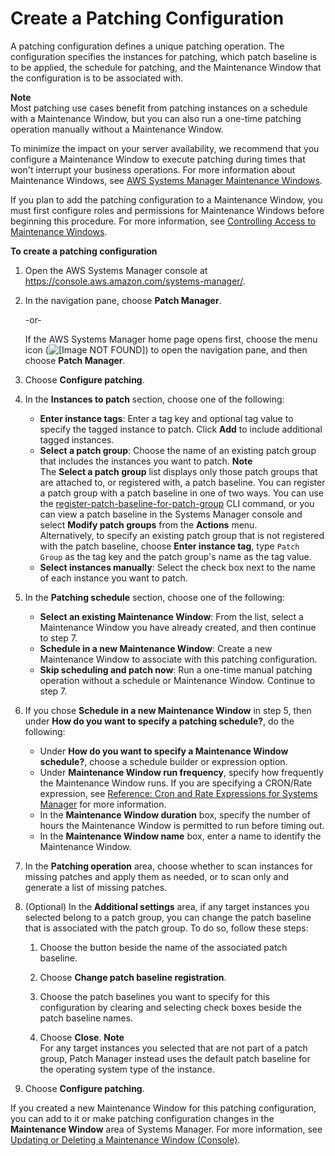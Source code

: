# Create a Patching Configuration<a name="create-patching-configuration"></a>

A patching configuration defines a unique patching operation\. The configuration specifies the instances for patching, which patch baseline is to be applied, the schedule for patching, and the Maintenance Window that the configuration is to be associated with\. 

**Note**  
Most patching use cases benefit from patching instances on a schedule with a Maintenance Window, but you can also run a one\-time patching operation manually without a Maintenance Window\.

To minimize the impact on your server availability, we recommend that you configure a Maintenance Window to execute patching during times that won't interrupt your business operations\. For more information about Maintenance Windows, see [AWS Systems Manager Maintenance Windows](systems-manager-maintenance.md)\.

If you plan to add the patching configuration to a Maintenance Window, you must first configure roles and permissions for Maintenance Windows before beginning this procedure\. For more information, see [Controlling Access to Maintenance Windows](sysman-maintenance-permissions.md)\. 

**To create a patching configuration**

1. Open the AWS Systems Manager console at [https://console\.aws\.amazon\.com/systems\-manager/](https://console.aws.amazon.com/systems-manager/)\.

1. In the navigation pane, choose **Patch Manager**\.

   \-or\-

   If the AWS Systems Manager home page opens first, choose the menu icon \(![\[Image NOT FOUND\]](http://docs.aws.amazon.com/systems-manager/latest/userguide/images/menu-icon-small.png)\) to open the navigation pane, and then choose **Patch Manager**\.

1. Choose **Configure patching**\.

1. In the **Instances to patch** section, choose one of the following:
   + **Enter instance tags**: Enter a tag key and optional tag value to specify the tagged instance to patch\. Click **Add** to include additional tagged instances\.
   + **Select a patch group**: Choose the name of an existing patch group that includes the instances you want to patch\.
**Note**  
The **Select a patch group** list displays only those patch groups that are attached to, or registered with, a patch baseline\. You can register a patch group with a patch baseline in one of two ways\. You can use the [register\-patch\-baseline\-for\-patch\-group](https://docs.aws.amazon.com/cli/latest/reference/ssm/register-patch-baseline-for-patch-group.html) CLI command, or you can view a patch baseline in the Systems Manager console and select **Modify patch groups** from the **Actions** menu\.  
Alternatively, to specify an existing patch group that is not registered with the patch baseline, choose **Enter instance tag**, type `Patch Group` as the tag key and the patch group's name as the tag value\.
   + **Select instances manually**: Select the check box next to the name of each instance you want to patch\.

1. In the **Patching schedule** section, choose one of the following:
   + **Select an existing Maintenance Window**: From the list, select a Maintenance Window you have already created, and then continue to step 7\. 
   + **Schedule in a new Maintenance Window**: Create a new Maintenance Window to associate with this patching configuration\.
   + **Skip scheduling and patch now**: Run a one\-time manual patching operation without a schedule or Maintenance Window\. Continue to step 7\.

1. If you chose **Schedule in a new Maintenance Window** in step 5, then under **How do you want to specify a patching schedule?**, do the following:
   + Under **How do you want to specify a Maintenance Window schedule?**, choose a schedule builder or expression option\.
   + Under **Maintenance Window run frequency**, specify how frequently the Maintenance Window runs\. If you are specifying a CRON/Rate expression, see [Reference: Cron and Rate Expressions for Systems Manager](reference-cron-and-rate-expressions.md) for more information\.
   + In the **Maintenance Window duration** box, specify the number of hours the Maintenance Window is permitted to run before timing out\.
   + In the **Maintenance Window name** box, enter a name to identify the Maintenance Window\.

1. In the **Patching operation** area, choose whether to scan instances for missing patches and apply them as needed, or to scan only and generate a list of missing patches\.

1. \(Optional\) In the **Additional settings** area, if any target instances you selected belong to a patch group, you can change the patch baseline that is associated with the patch group\. To do so, follow these steps:

   1. Choose the button beside the name of the associated patch baseline\.

   1. Choose **Change patch baseline registration**\.

   1. Choose the patch baselines you want to specify for this configuration by clearing and selecting check boxes beside the patch baseline names\.

   1. Choose **Close**\.
**Note**  
For any target instances you selected that are not part of a patch group, Patch Manager instead uses the default patch baseline for the operating system type of the instance\.

1. Choose **Configure patching**\.

If you created a new Maintenance Window for this patching configuration, you can add to it or make patching configuration changes in the **Maintenance Window** area of Systems Manager\. For more information, see [Updating or Deleting a Maintenance Window \(Console\)](sysman-maintenance-update.md)\.